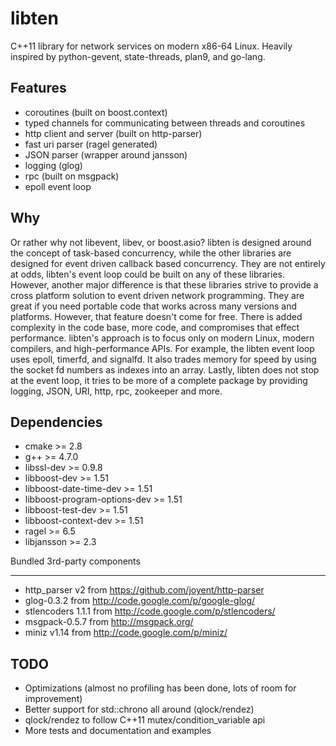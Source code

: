 libten
======

C++11 library for network services on modern x86-64 Linux.
Heavily inspired by python-gevent, state-threads, plan9, and go-lang.

Features
--------

  * coroutines (built on boost.context)
  * typed channels for communicating between threads and coroutines
  * http client and server (built on http-parser)
  * fast uri parser (ragel generated)
  * JSON parser (wrapper around jansson)
  * logging (glog)
  * rpc (built on msgpack)
  * epoll event loop

Why
---
Or rather why not libevent, libev, or boost.asio? libten is designed
around the concept of task-based concurrency, while the other
libraries are designed for event driven callback based concurrency.
They are not entirely at odds, libten's event loop could be built on
any of these libraries. However, another major difference is that
these libraries strive to provide a cross platform solution to event
driven network programming. They are great if you need portable
code that works across many versions and platforms. However,
that feature doesn't come for free. There is added complexity in
the code base, more code, and compromises that effect performance.
libten's approach is to focus only on modern Linux, modern compilers,
and high-performance APIs. For example, the libten event loop uses 
epoll, timerfd, and signalfd. It also trades memory for speed
by using the socket fd numbers as indexes into an array. Lastly,
libten does not stop at the event loop, it tries to be more of a complete
package by providing logging, JSON, URI, http, rpc, zookeeper and more.

Dependencies
------------

  * cmake >= 2.8
  * g++ >= 4.7.0
  * libssl-dev >= 0.9.8
  * libboost-dev >= 1.51
  * libboost-date-time-dev >= 1.51
  * libboost-program-options-dev >= 1.51
  * libboost-test-dev >= 1.51
  * libboost-context-dev >= 1.51
  * ragel >= 6.5
  * libjansson >= 2.3

Bundled 3rd-party components
____________________________

  * http_parser v2 from https://github.com/joyent/http-parser
  * glog-0.3.2 from http://code.google.com/p/google-glog/
  * stlencoders 1.1.1 from http://code.google.com/p/stlencoders/
  * msgpack-0.5.7 from http://msgpack.org/
  * miniz v1.14 from http://code.google.com/p/miniz/

TODO
----
  * Optimizations (almost no profiling has been done, lots of room for improvement)
  * Better support for std::chrono all around (qlock/rendez)
  * qlock/rendez to follow C++11 mutex/condition_variable api
  * More tests and documentation and examples
